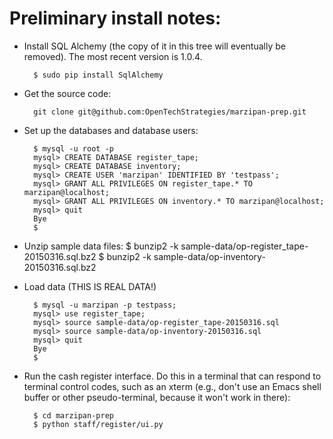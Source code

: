 # Preliminary install notes:

* Install SQL Alchemy (the copy of it in this tree will eventually be
  removed).  The most recent version is 1.0.4.

        $ sudo pip install SqlAlchemy

* Get the source code:

        git clone git@github.com:OpenTechStrategies/marzipan-prep.git

* Set up the databases and database users:

        $ mysql -u root -p
        mysql> CREATE DATABASE register_tape;
        mysql> CREATE DATABASE inventory;
        mysql> CREATE USER 'marzipan' IDENTIFIED BY 'testpass';
        mysql> GRANT ALL PRIVILEGES ON register_tape.* TO marzipan@localhost;
        mysql> GRANT ALL PRIVILEGES ON inventory.* TO marzipan@localhost;
        mysql> quit
        Bye
        $ 

* Unzip sample data files:
        $ bunzip2 -k sample-data/op-register_tape-20150316.sql.bz2
        $ bunzip2 -k sample-data/op-inventory-20150316.sql.bz2

* Load data (THIS IS REAL DATA!)

        $ mysql -u marzipan -p testpass;
        mysql> use register_tape;
        mysql> source sample-data/op-register_tape-20150316.sql
        mysql> source sample-data/op-inventory-20150316.sql
        mysql> quit
        Bye
        $ 

* Run the cash register interface.  Do this in a terminal that can
  respond to terminal control codes, such as an xterm (e.g., don't use
  an Emacs shell buffer or other pseudo-terminal, because it won't
  work in there):

        $ cd marzipan-prep
        $ python staff/register/ui.py
